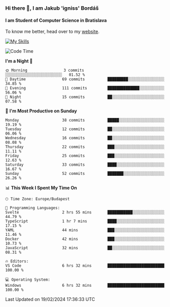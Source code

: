 ### Hi there 👋, I am Jakub 'igniss' Bordáš

#### I am Student of Computer Science in Bratislava
To know me better, head over to my [website](https://bordas.sk).

[![My Skills](https://skillicons.dev/icons?i=js,html,css,figma,svelte,java,kotlin,python,postgresql,typescript,nest,nodejs)](https://bordas.sk)


<!--START_SECTION:waka-->
![Code Time](http://img.shields.io/badge/Code%20Time-1%2C410%20hrs%2053%20mins-blue)

**I'm a Night 🦉** 

```text
🌞 Morning                3 commits           ░░░░░░░░░░░░░░░░░░░░░░░░░   01.52 % 
🌆 Daytime                69 commits          █████████░░░░░░░░░░░░░░░░   34.85 % 
🌃 Evening                111 commits         ██████████████░░░░░░░░░░░   56.06 % 
🌙 Night                  15 commits          ██░░░░░░░░░░░░░░░░░░░░░░░   07.58 % 
```
📅 **I'm Most Productive on Sunday** 

```text
Monday                   38 commits          █████░░░░░░░░░░░░░░░░░░░░   19.19 % 
Tuesday                  12 commits          ██░░░░░░░░░░░░░░░░░░░░░░░   06.06 % 
Wednesday                16 commits          ██░░░░░░░░░░░░░░░░░░░░░░░   08.08 % 
Thursday                 22 commits          ███░░░░░░░░░░░░░░░░░░░░░░   11.11 % 
Friday                   25 commits          ███░░░░░░░░░░░░░░░░░░░░░░   12.63 % 
Saturday                 33 commits          ████░░░░░░░░░░░░░░░░░░░░░   16.67 % 
Sunday                   52 commits          ███████░░░░░░░░░░░░░░░░░░   26.26 % 
```


📊 **This Week I Spent My Time On** 

```text
🕑︎ Time Zone: Europe/Budapest

💬 Programming Languages: 
Svelte                   2 hrs 55 mins       ███████████░░░░░░░░░░░░░░   44.79 % 
TypeScript               1 hr 7 mins         ████░░░░░░░░░░░░░░░░░░░░░   17.15 % 
YAML                     44 mins             ███░░░░░░░░░░░░░░░░░░░░░░   11.46 % 
Docker                   42 mins             ███░░░░░░░░░░░░░░░░░░░░░░   10.73 % 
JavaScript               32 mins             ██░░░░░░░░░░░░░░░░░░░░░░░   08.31 % 

🔥 Editors: 
VS Code                  6 hrs 32 mins       █████████████████████████   100.00 % 

💻 Operating System: 
Windows                  6 hrs 32 mins       █████████████████████████   100.00 % 
```


 Last Updated on 19/02/2024 17:36:33 UTC
<!--END_SECTION:waka-->
